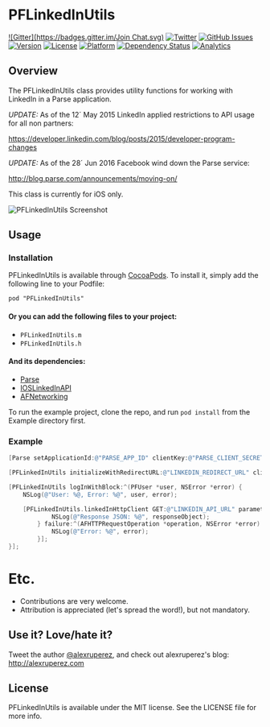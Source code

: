 # PFLinkedInUtils
[![Gitter](https://badges.gitter.im/Join Chat.svg)](https://gitter.im/alexruperez/PFLinkedInUtils?utm_source=badge&utm_medium=badge&utm_campaign=pr-badge&utm_content=badge)
[![Twitter](http://img.shields.io/badge/contact-@alexruperez-blue.svg?style=flat)](http://twitter.com/alexruperez)
[![GitHub Issues](http://img.shields.io/github/issues/alexruperez/PFLinkedInUtils.svg?style=flat)](http://github.com/alexruperez/PFLinkedInUtils/issues)
[![Version](https://img.shields.io/cocoapods/v/PFLinkedInUtils.svg?style=flat)](http://cocoadocs.org/docsets/PFLinkedInUtils)
[![License](https://img.shields.io/cocoapods/l/PFLinkedInUtils.svg?style=flat)](http://cocoadocs.org/docsets/PFLinkedInUtils)
[![Platform](https://img.shields.io/cocoapods/p/PFLinkedInUtils.svg?style=flat)](http://cocoadocs.org/docsets/PFLinkedInUtils)
[![Dependency Status](https://www.versioneye.com/user/projects/555b03e7634daa30fb0001eb/badge.svg?style=flat)](https://www.versioneye.com/user/projects/555b03e7634daa30fb0001eb)
[![Analytics](https://ga-beacon.appspot.com/UA-55329295-1/PFLinkedInUtils/readme?pixel)](https://github.com/igrigorik/ga-beacon)

## Overview

The PFLinkedInUtils class provides utility functions for working with LinkedIn in a Parse application.

*UPDATE:* As of the 12´ May 2015 LinkedIn applied restrictions to API usage for all non partners:

https://developer.linkedin.com/blog/posts/2015/developer-program-changes

*UPDATE:* As of the 28´ Jun 2016 Facebook wind down the Parse service:

http://blog.parse.com/announcements/moving-on/

This class is currently for iOS only.

![PFLinkedInUtils Screenshot](https://raw.githubusercontent.com/alexruperez/PFLinkedInUtils/master/screenshot.png)

## Usage

### Installation

PFLinkedInUtils is available through [CocoaPods](http://cocoapods.org). To install
it, simply add the following line to your Podfile:

    pod "PFLinkedInUtils"

#### Or you can add the following files to your project:
* `PFLinkedInUtils.m`
* `PFLinkedInUtils.h`

#### And its dependencies:
* [Parse](https://www.parse.com)
* [IOSLinkedInAPI](https://github.com/jeyben/IOSLinkedInAPI)
* [AFNetworking](https://github.com/AFNetworking/AFNetworking)

To run the example project, clone the repo, and run `pod install` from the Example directory first.

### Example

```objectivec
[Parse setApplicationId:@"PARSE_APP_ID" clientKey:@"PARSE_CLIENT_SECRET"];

[PFLinkedInUtils initializeWithRedirectURL:@"LINKEDIN_REDIRECT_URL" clientId:@"LINKEDIN_CLIENT_ID" clientSecret:@"LINKEDIN_CLIENT_SECRET" state:@"DCEEFWF45453sdffef424" grantedAccess:@[@"r_fullprofile", @"r_network"] presentingViewController:nil];

[PFLinkedInUtils logInWithBlock:^(PFUser *user, NSError *error) {
    NSLog(@"User: %@, Error: %@", user, error);

    [PFLinkedInUtils.linkedInHttpClient GET:@"LINKEDIN_API_URL" parameters:nil success:^(AFHTTPRequestOperation *operation, id responseObject) {
		    NSLog(@"Response JSON: %@", responseObject);
		} failure:^(AFHTTPRequestOperation *operation, NSError *error) {
		    NSLog(@"Error: %@", error);
		}];
}];
```

# Etc.

* Contributions are very welcome.
* Attribution is appreciated (let's spread the word!), but not mandatory.

## Use it? Love/hate it?

Tweet the author [@alexruperez](http://twitter.com/alexruperez), and check out alexruperez's blog: http://alexruperez.com

## License

PFLinkedInUtils is available under the MIT license. See the LICENSE file for more info.

